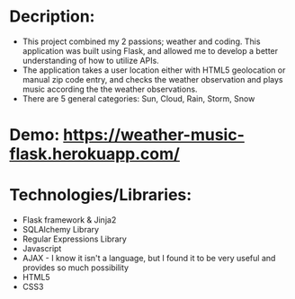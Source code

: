 # Decription:
- This project combined my 2 passions; weather and coding. This application was built using Flask, and allowed me to develop a better understanding of how to utilize APIs.
- The application takes a user location either with HTML5 geolocation or manual zip code entry, and checks the weather observation and plays music according the the weather observations.
- There are 5 general categories: Sun, Cloud, Rain, Storm, Snow

# Demo: https://weather-music-flask.herokuapp.com/

# Technologies/Libraries:
- Flask framework & Jinja2
- SQLAlchemy Library
- Regular Expressions Library
- Javascript
- AJAX - I know it isn't a language, but I found it to be very useful and provides so much possibility
- HTML5
- CSS3
